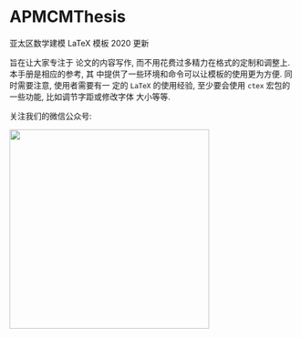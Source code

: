 # APMCMThesis
亚太区数学建模 LaTeX 模板 2020 更新


旨在让大家专注于
论文的内容写作, 而不用花费过多精力在格式的定制和调整上. 本手册是相应的参考, 其
中提供了一些环境和命令可以让模板的使用更为方便. 同时需要注意, 使用者需要有一
定的 `LaTeX` 的使用经验, 至少要会使用 `ctex` 宏包的一些功能, 比如调节字距或修改字体
大小等等. 
 

关注我们的微信公众号:

<img src="https://github.com/latexstudio/CUMCMThesis/blob/master/figures/gongzhonghao2.png" alt="" width="350px">
